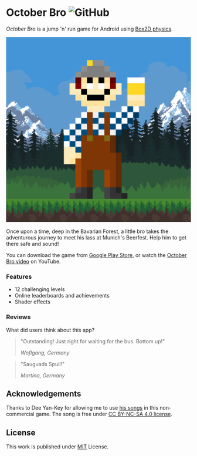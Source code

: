 # October Bro ![GitHub](https://img.shields.io/github/license/b3nk4n/jump-game)

_October Bro_ is a jump 'n' run game for Android using [Box2D physics](https://box2d.org/).

<p align="center">
    <img alt="App Logo" src="android/ic_launcher-playstore.png">
</p>

Once upon a time, deep in the Bavarian Forest, a little bro takes the adventurous journey to meet his lass at Munich's Beerfest. Help him to get there safe and sound!

You can download the game from [Google Play Store](https://play.google.com/store/apps/details?id=de.bsautermeister.jump), or watch the [October Bro video](https://youtu.be/P4tZJIlQ_64) on YouTube.

### Features
- 12 challenging levels
- Online leaderboards and achievements
- Shader effects

### Reviews

What did users think about this app?

> "Outstanding! Just right for waiting for the bus. Bottom up!"
>
> _Woflgang, Germany_

> "Sauguads Spuil!"
>
> _Martina, Germany_

## Acknowledgements

Thanks to Dee Yan-Key for allowing me to use [his songs](https://freemusicarchive.org/music/Dee_Yan-Key/Bavarian_Symphony) in this non-commercial game. The song is free under [CC BY-NC-SA 4.0 license](https://creativecommons.org/licenses/by-nc-sa/4.0/).

## License

This work is published under [MIT][mit] License.

[mit]: https://github.com/b3nk4n/jump-game/blob/main/LICENSE